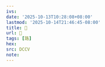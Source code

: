 ```yaml
---
ivs:
date: '2025-10-13T10:28:08+08:00'
lastmod: '2025-10-14T21:46:45-08:00'
title: 􁺥
url: 􁺥
tags: [路]
hex: 
src: DCCV
note:
---
```

